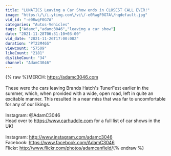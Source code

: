```yaml
---
title: "LUNATICS Leaving a Car Show ends in CLOSEST CALL EVER!"
image: "https:\/\/i.ytimg.com\/vi\/-e0RwgF0G7A\/hqdefault.jpg"
vid_id: "-e0RwgF0G7A"
categories: "Autos-Vehicles"
tags: ["Adamc","adamc3046","leaving a car show"]
date: "2021-11-28T06:31:10+03:00"
vid_date: "2021-11-26T17:00:00Z"
duration: "PT22M46S"
viewcount: "57509"
likeCount: "2181"
dislikeCount: "34"
channel: "AdamC3046"
---
```

{% raw %}MERCH: <a rel="nofollow" target="blank" href="https://adamc3046.com">https://adamc3046.com</a><br /><br />These were the cars leaving Brands Hatch's TunerFest earlier in the summer, which, when provided with a wide, open road, left in quite an excitable manner. This resulted in a near miss that was far to uncomfortable for any of our likings. <br /><br />Instagram: @AdamC3046<br />Head over to <a rel="nofollow" target="blank" href="https://www.carhuddle.com">https://www.carhuddle.com</a> for a full list of car shows in the UK!<br /><br />Instagram: <a rel="nofollow" target="blank" href="http://www.instagram.com/adamc3046">http://www.instagram.com/adamc3046</a><br />Facebook: <a rel="nofollow" target="blank" href="https://www.facebook.com/AdamC3046">https://www.facebook.com/AdamC3046</a><br />Flickr: <a rel="nofollow" target="blank" href="http://www.flickr.com/photos/adamcanfield/">http://www.flickr.com/photos/adamcanfield/</a>{% endraw %}
